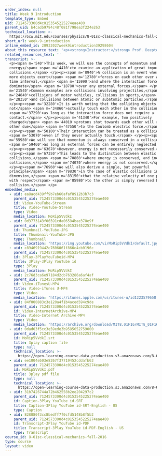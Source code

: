 ```yaml
---
order_index: null
title: Week 9 Introduction
template_type: Embed
uid: 7124573300d4c0153545225274eae400
parent_uid: b4cadb9794c48f081f798ea3f224e263
technical_location: >-
  https://ocw.mit.edu/courses/physics/8-01sc-classical-mechanics-fall-2016/week-9-collision-theory/week-9-introduction/week-9-introduction
short_url: week-9-introduction
inline_embed_id: 20932027week9introduction39298604
about_this_resource_text: '<p><strong>Instructor:</strong> Prof. Deepto Chakrabarty</p>'
related_resources_text: ''
transcript: >-
  <p><span m='540'>This week, we will use the concepts of momentum and
  energy</span> <span m='4410'>to examine an application of great importance--
  collisions.</span> </p><p><span m='8940'>A collision is an event where two or
  more objects exert</span> <span m='12780'>forces on each other over a short
  time interval,</span> <span m='15990'>and where the interaction forces
  dominate</span> <span m='18780'>over any external forces.</span> </p><p><span
  m='21540'>Common examples are collisions involving projectiles,</span> <span
  m='24840'>collisions of motor vehicles, collisions in sports,</span> <span
  m='28350'>and collisions between atomic or subatomic particles.</span>
  </p><p><span m='32280'>It is worth noting that the colliding objects need
  not</span> <span m='34860'>actually touch each other in the collision,</span>
  <span m='37290'>as long as the interaction force does not require a
  contact.</span> </p><p><span m='41340'>For example, two positively
  charged</span> <span m='44010'>protons shot towards each other will repel each
  other due</span> <span m='47550'>to the Coulomb electric force.</span>
  </p><p><span m='50100'>Their interaction can be treated as a collision</span>
  <span m='53070'>even if they never actually touch.</span> </p><p><span
  m='55980'>We will see that momentum is always conserved in a collision</span>
  <span m='59460'>as long as external forces can be entirely neglected.</span>
  </p><p><span m='63670'>However, energy is not necessarily conserved.</span>
  </p><p><span m='67350'>This leads to the distinction between elastic
  collisions,</span> <span m='70860'>where energy is conserved, and inelastic
  collisions,</span> <span m='74070'>where energy is not conserved.</span>
  </p><p><span m='76960'>We will also derive a simple, but powerful
  principle</span> <span m='79830'>in the case of elastic collisions in one
  dimension,</span> <span m='83150'>that the relative velocity of one particle
  with respect</span> <span m='85980'>to the other is simply reversed by the
  collision.</span> </p>
embedded_media:
  - uid: ea8acd439ff9b7eb60afaf8912b3b7c3
    parent_uid: 7124573300d4c0153545225274eae400
    id: Video-YouTube-Stream
    title: Video-YouTube-Stream
    type: Video
    media_location: MoRip5VVdkI
  - uid: 0d3773143f06591cda06584bae378e9f
    parent_uid: 7124573300d4c0153545225274eae400
    id: Thumbnail-YouTube-JPG
    title: Thumbnail-YouTube-JPG
    type: Thumbnail
    media_location: 'https://img.youtube.com/vi/MoRip5VVdkI/default.jpg'
  - uid: c8946919442e7606061f866e4cb0196c
    parent_uid: 7124573300d4c0153545225274eae400
    id: 3Play-3PlayYouTubeid-MP4
    title: 3Play-3Play YouTube id
    type: 3Play
    media_location: MoRip5VVdkI
  - uid: 2c76d3ca6e97184d2cb763286a6af4af
    parent_uid: 7124573300d4c0153545225274eae400
    id: Video-iTunesU-MP4
    title: Video-iTunes U-MP4
    type: Video
    media_location: 'https://itunes.apple.com/us/itunes-u/id1223579658'
  - uid: 84f000883c3e120a4f1b4aced594c9de
    parent_uid: 7124573300d4c0153545225274eae400
    id: Video-InternetArchive-MP4
    title: Video-Internet Archive-MP4
    type: Video
    media_location: 'https://archive.org/download/MIT8.01F16/MIT8_01F16_W09Intro_360p.mp4'
  - uid: 0dad03f5cc3e59ede3b9585052759000
    parent_uid: 7124573300d4c0153545225274eae400
    id: MoRip5VVdkI.srt
    title: 3play caption file
    type: null
    technical_location: >-
      https://open-learning-course-data-production.s3.amazonaws.com/8-01sc-classical-mechanics-fall-2016/0dad03f5cc3e59ede3b9585052759000_MoRip5VVdkI.srt
  - uid: ee1004e503e8267f37719452cddafb63
    parent_uid: 7124573300d4c0153545225274eae400
    id: MoRip5VVdkI.pdf
    title: 3play pdf file
    type: null
    technical_location: >-
      https://open-learning-course-data-production.s3.amazonaws.com/8-01sc-classical-mechanics-fall-2016/ee1004e503e8267f37719452cddafb63_MoRip5VVdkI.pdf
  - uid: 31b7426744a72b462558b2ee204297c2
    parent_uid: 7124573300d4c0153545225274eae400
    id: Caption-3Play YouTube id-SRT
    title: Caption-3Play YouTube id-SRT-English - US
    type: Caption
  - uid: 828080f3cc8bedff7f0cfd5148b8f5b2
    parent_uid: 7124573300d4c0153545225274eae400
    id: Transcript-3Play YouTube id-PDF
    title: Transcript-3Play YouTube id-PDF-English - US
    type: Transcript
course_id: 8-01sc-classical-mechanics-fall-2016
type: course
layout: video
---
```


